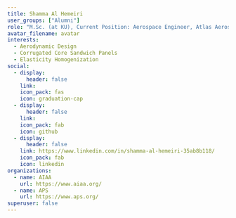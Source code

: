 ```yaml
---
title: Shamma Al Hemeiri
user_groups: ["Alumni"]
role: "M.Sc. (at KU), Current Position: Aerospace Engineer, Atlas Aerospace"
avatar_filename: avatar
interests:
  - Aerodynamic Design
  - Corrugated Core Sandwich Panels
  - Elasticity Homogenization
social:
  - display:
      header: false
    link: 
    icon_pack: fas
    icon: graduation-cap
  - display:
      header: false
    link: 
    icon_pack: fab
    icon: github
  - display:
      header: false
    link: https://www.linkedin.com/in/shamma-al-hemeiri-35ab8b118/
    icon_pack: fab
    icon: linkedin
organizations:
  - name: AIAA
    url: https://www.aiaa.org/
  - name: APS
    url: https://www.aps.org/
superuser: false
---
```

